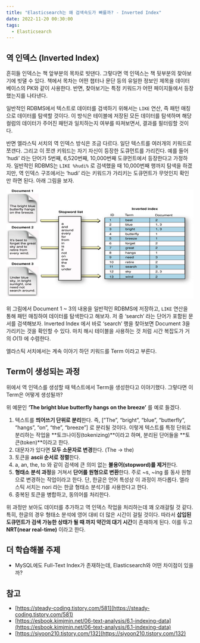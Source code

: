 ```yaml
---
title: "Elasticsearch는 왜 검색속도가 빠를까? - Inverted Index"
date: 2022-11-20 00:30:00
tags:
  - Elasticsearch
---
```


## 역 인덱스 (Inverted Index)

흔히들 인덱스는 책 앞부분의 목차로 빗댄다. 그렇다면 역 인덱스는 책 뒷부분의 찾아보기에 빗댈 수 있다. 책에서 목차는 어떤 챕터나 문단 등의 유일한 정보인 제목을 데이터베이스의 PK와 같이 사용한다. 반면, 찾아보기는 특정 키워드가 어떤 페이지들에서 등장했는지를 나타낸다.

일반적인 RDBMS에서 텍스트로 데이터를 검색하기 위해서는 `LIKE` 연산, 즉 패턴 매칭으로 데이터를 탐색할 것이다. 이 방식은 테이블에 저장된 모든 데이터를 탐색하며 해당 컬럼의 데이터가 주어진 패턴과 일치하는지 여부를 따져보면서, 결과를 필터링할 것이다.

반면 엘라스틱 서치의 역 인덱스 방식은 조금 다르다. 일단 텍스트를 여러개의 키워드로 쪼갠다. 그리고 이 쪼갠 키워드는 자기 자신이 등장한 도큐먼트를 가리킨다. 예를 들어 ‘hudi’ 라는 단어가 5번째, 6,520번째, 10,000번째 도큐먼트에서 등장한다고 가정하자. 일반적인 RDBMS는 `LIKE %hudi%` 로 검색했을 때 10,000번째 행까지 탐색을 하겠지만, 역 인덱스 구조에서는 ‘hudi’ 라는 키워드가 가리키는 도큐먼트가 무엇인지 확인만 하면 된다. 아래 그림을 보자.

![](./inverted-index.png)

위 그림에서 Document 1 ~ 3의 내용을 일반적인 RDBMS에 저장하고, `LIKE` 연산을 통해 패턴 매칭하여 데이터를 탐색한다고 해보자. 저 중 ‘search’ 라는 단어가 포함된 문서를 검색해보자. Inverted Index 에서 바로 ‘search’ 행을 찾아보면 Document 3을 가리키는 것을 확인할 수 있다. 마치 해시 테이블을 사용하는 것 처럼 시간 복잡도가 거의 $O(1)$ 에 수렴한다.

엘라스틱 서치에서는 계속 이야기 하던 키워드를 Term 이라고 부른다.

## Term이 생성되는 과정

위에서 역 인덱스를 생성할 때 텍스트에서 Term을 생성한다고 이야기했다. 그렇다면 이 Term은 어떻게 생성될까?

위 예문인 **‘The bright blue butterfly hangs on the breeze’** 를 예로 들겠다.

1. 텍스트를 **띄어쓰기 단위로 분리**한다. 즉, [”The”, “bright”, “blue”, “butterfly”, “hangs”, “on”, “the”, “breeze”] 로 분리될 것이다. 이렇게 텍스트를 특정 단위로 분리하는 작업을 **토크나이징(tokenizing)**이라고 하며, 분리된 단어들을 **토큰(token)**이라고 한다.
2. 대문자가 있다면 **모두 소문자로 변경**한다. (The → the)
3. 토큰을 **ascii 순서로 정렬**한다.
4. a, an, the, to 와 같이 검색에 큰 의미 없는 **불용어(stopword)를 제거**한다.
5. **형태소 분석 과정**을 거쳐서 **단어를 원형으로 변환**한다. 주로 ~s, ~ing 를 동사 원형으로 변경하는 작업이라고 한다. 단, 한글은 언어 특성상 이 과정이 까다롭다. 엘라스틱 서치는 nori 라는 한글 형태소 분석기를 사용한다고 한다.
6. 중복된 토큰을 병합하고, 동의어를 처리한다.

위 과정만 보아도 데이터를 추가하고 역 인덱스 작업을 처리하는데 꽤 오래걸릴 것 같다. 특히, 한글의 경우 형태소 분석에 영어 대비 더 많은 시간이 걸릴 것이다. 따라서 **삽입된 도큐먼트가 검색 가능한 상태가 될 때 까지 약간의 대기 시간**이 존재하게 된다. 이를 두고 **NRT(near real-time)** 이라고 한다.

## 더 학습해볼 주제

- MySQL에도 Full-Text Index가 존재하는데, Elasticsearch와 어떤 차이점이 있을까?

## 참고

- [https://steady-coding.tistory.com/581](https://steady-coding.tistory.com/581)
- [https://esbook.kimjmin.net/06-text-analysis/6.1-indexing-data](https://esbook.kimjmin.net/06-text-analysis/6.1-indexing-data)
- [https://siyoon210.tistory.com/132](https://siyoon210.tistory.com/132)
